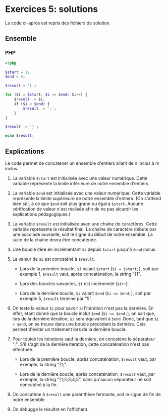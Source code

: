 # Exercices 5: solutions

Le code ci-après est repris des fichiers de solution.

## Ensemble

### PHP

```php
<?php

$start = 1;
$end = 5;

$result = '{';

for ($i = $start; $i <= $end; $i++) {
    $result .= $i;
    if ($i < $end) {
        $result .= ';';
    }
}

$result .= '}';

echo $result;
```

## Explications

Le code permet de concatener un ensemble d'entiers allant de n inclus à m inclus.

 1. La variable `$start` est initialisée avec une valeur numérique. Cette variable représente la limite inférieure de notre ensemble d'entiers.

 2. La variable `$end` est initialisée avec une valeur numérique. Cette variable représente la limite supérieure de notre ensemble d'entiers. (On s'attend bien sûr, à ce que `$end` soit plus grand ou égal à `$start`. Aucune vérification de valeur n'est réalisée afin de ne pas alourdir les explications pédagogiques.)

 3. La variable `$result` est initialisée avec une chaîne de caractères. Cette variable représente le résultat final. La chaîne de caractère débute par une accolade ouvrante, soit le signe du début de notre ensemble. La suite de la chaîne devra être concaténée.

 4. Une boucle itère en incrémentant `$i` depuis `$start` jusqu'à `$end` inclus.

 5. La valeur de `$i` est concaténé à `$result`.
 
    - Lors de la première boucle, `$i` valant `$start` (`$i = $start;`), soit par exemple 1, `$result` vaut, après concaténation, la string "{1".

    - Lors des boucles suivantes, `$i` est incérmenté (`$i++`).

    - Lors de la dernière boucle, `$i` valant `$end` (`$i <= $end;`), soit par exemple 5, `$result` termine par "5". 

 6. On teste la valeur `$i` pour savoir si l'itération n'est pas la dernière. En effet, étant donné que la boucle inclut `$end` (`$i <= $end;`), on sait que, lors de la dernière itération, `$i` sera équivalent à `$end`. Donc, tant que `$i < $end`, on se trouve dans une boucle précédant la dernière. Cela permet d'éviter un traitement lors de la dernière boucle.

 7. Pour toutes les itérations sauf la dernière, on concatène le séparateur ";". S'il s'agit de la dernière itération, cette concaténation n'est pas effectuée.
    
    - Lors de la première boucle, après concaténation, `$result` vaut, par exemple, la string "{1;".

    - Lors de la dernière boucle, après concaténation, `$result` vaut, par exemple, la string "{1;2;3;4;5", sans qu'aucun séparateur ne soit concaténé à la fin.

 8. On concatène à `$result` une parenthèse fermante, soit le signe de fin de notre ensemble.

 9. On débugge le résultat en l'affichant.

